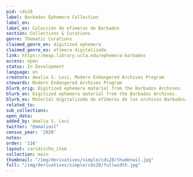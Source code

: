 ```yaml
---
pid: cds28
label: Barbados Ephemera Collection
label_en:
label_es: Colección de efímeras de Barbados
section: Collections & Curations
genre: Thematic Curations
claimed_genre_en: digitized ephemera
claimed_genre_es: efímera digitalizada
link: https://meap.library.ucla.edu/ephemera-barbados
access: open
status: In Development
language: en
creators: Amalia S. Levi, Modern Endangered Archives Program
stewards: Modern Endangered Archives Program
blurb_orig: Digitized ephemera material from the Barbados Archives.
blurb_en: Digitized ephemera material from the Barbados Archives.
blurb_es: Material digitalizado de efímeras de los archivos Barbados.
related_to:
sub_collections:
open_data:
added_by: Amalia S. Levi
twitter: "@amaliasl"
census_year: '2020'
notes:
order: '116'
layout: caridischo_item
collection: main
thumbnail: "/img/derivatives/simple/cds28/thumbnail.jpg"
full: "/img/derivatives/simple/cds28/fullwidth.jpg"
---
```

